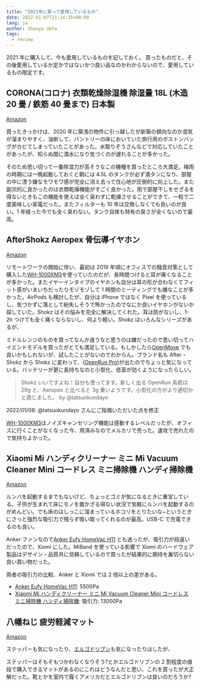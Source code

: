 ```yaml
---
title: "2021年に買って愛用しているもの"
date: 2022-01-07T21:14:25+09:00
lang: ja
author: Shunya Ueta
tags:
  - review
---
```


2021 年に購入して、今も愛用しているものを記しておく。
買ったものだと、その後愛用しているか定かではないかつ良い品なのかわからないので、愛用しているもの限定です。

## CORONA(コロナ) 衣類乾燥除湿機 除湿量 18L (木造 20 畳 / 鉄筋 40 畳まで) 日本製

[Amazon](https://amzn.to/3eXeygM)

買ったきっかけは、2020 年に築浅の物件に引っ越したが新築の傾向なのか湿気が溜まりやすく、油断して、パントリーの床においていた旅行用のボストンバッグがカビてしまっていたことがあった。水取りぞうさんなどで対応していたことがあったが、知らぬ間に満水になり気づくのが遅れることが多かった。

そのため思い切って一番除湿力が高そうなこの機種を買ったところ大満足。梅雨の時期には一晩起動しておくと朝には 4.5L のタンクが必ず満タンになり、部屋の中に漂う嫌なモワモワ感が完全に消え去って住心地が圧倒的に向上した。また副次的に良かったのは衣類乾燥機能がすごく良かった。雨で部屋干しをせざるを得ないときもこの機能を使えば全く臭わずに乾燥させることができて、一粒で二度美味しい家電だった。またフィルターも 10 年は交換しなくても良いのが良い。1 年経った今でも全く臭わない。タンク自体も特有の臭さが全くないので最高。

## AfterShokz Aeropex 骨伝導イヤホン

[Amazon](https://amzn.to/3q33SDN)

リモートワークの開始に伴い、最初は 2019 年頃にオフィスでの騒音対策として購入した[WH-1000XM3](https://amzn.to/3zB9Uyt)を使っていたのだが、長時間つけると耳が痛くなることが多かった。またイヤーインタイプのイヤホンも自分は耳の形が合わなくてフィット感がいまいちだったりモゾモゾして 1 時間のミーティングでも嫌なことが多かった。AirPods も検討したが、自分は iPhone ではなく Pixel を使っているし、気づかずに落として紛失しそうで怖かったのでなにか良いイヤホンがないか探していた。Shokz はその悩みを完全に解決してくれた。耳は防がないし、1-2h つけても全く痛くならないし、何より軽い。Shokz はいろんなシリーズがあるが、

ミドルレンジのものを買ってなんか違うなと思うのは嫌だったので思い切ってハイエンドモデルを買ったがとても満足している。もしかしたら[OpenMove](https://amzn.to/3zIbOxu) でも良いかもしれないが、試したことがないのでわからん。ブランド名も After・Shokz から Shokz に変わって、([OpenRun Pro](https://youtu.be/TbI42klfmtg))が出たのでちょっと気になっている。バッテリーが更に長持ちなのと小型化、低音が効くようになったらしい。

> Shokz いいですよね！自分も使ってます。新しく出る OpenRun 系統は 29g と、Aeropex と比べると 3g 重いようです。小型化の方がより適切かと感じました。 by @tatsuokundayo

2022/01/08: @tatsuokundayo さんにご指摘いただいた点を修正

[WH-1000XM3](https://amzn.to/3zB9Uyt)はノイズキャンセリング機能は感動するレベルだったが、オフィスに行くことがなくなった今、用済みなのでメルカリで売った。速攻で売れたので気持ちよかった。

## Xiaomi Mi ハンディクリーナー ミニ Mi Vacuum Cleaner Mini コードレス ミニ掃除機 ハンディ掃除機

[Amazon](https://amzn.to/3JMOLGn)

ルンバを起動するまでもないけど、ちょっとゴミが気になるときに重宝している。子供が生まれて床にモノを置かざる得ない状況で気軽にルンバを起動するのがめんどい。でも床のはしっこに溜まっているホコリをとりたいな~というときにさっと強烈な吸引力で残らず吸い取ってくれるのが最高。USB-C で充電できるのも良い。

Anker ファンなので[Anker Eufy HomeVac H11](https://amzn.to/3G3S8Xe) とも迷ったが、吸引力が段違いだったので、Xiomi にした。MiBand を使っている影響で Xiomi のハードウェア製品はデザイン・品質共に信頼しているので買ったが結果的に期待を裏切らない良い買い物だった。

両者の吸引力の比較、Anker と Xiomi では 2 倍以上の差がある。

- [Anker Eufy HomeVac H11](https://amzn.to/3G3S8Xe): 5500Pa
- [Xiaomi Mi ハンディクリーナー ミニ Mi Vacuum Cleaner Mini コードレス ミニ掃除機 ハンディ掃除機](https://amzn.to/3JMOLGn): 吸引力: 13000Pa

## 八幡ねじ 疲労軽減マット

[Amazon](https://amzn.to/3Ga5LEb)

ステッパーも気になったり、[エルゴドリブン](https://amzn.to/3f2N9tM)も気になったりはしたが、

ステッパーはそもそもつかわなくなりそう?とかエルゴドリブンの 2 割程度の値段で購入できるマットがあるのにこれはどうなんだと思い、これを買ったが大正解だった。靴とかを室内で履くアメリカだとエルゴドリブンは良いのだろうか?
